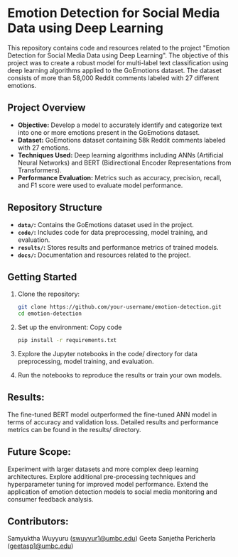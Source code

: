 
# Emotion Detection for Social Media Data using Deep Learning

This repository contains code and resources related to the project "Emotion Detection for Social Media Data using Deep Learning". The objective of this project was to create a robust model for multi-label text classification using deep learning algorithms applied to the GoEmotions dataset. The dataset consists of more than 58,000 Reddit comments labeled with 27 different emotions.

## Project Overview

- **Objective:** Develop a model to accurately identify and categorize text into one or more emotions present in the GoEmotions dataset.
- **Dataset:** GoEmotions dataset containing 58k Reddit comments labeled with 27 emotions.
- **Techniques Used:** Deep learning algorithms including ANNs (Artificial Neural Networks) and BERT (Bidirectional Encoder Representations from Transformers).
- **Performance Evaluation:** Metrics such as accuracy, precision, recall, and F1 score were used to evaluate model performance.

## Repository Structure

- **`data/`:** Contains the GoEmotions dataset used in the project.
- **`code/`:** Includes code for data preprocessing, model training, and evaluation.
- **`results/`:** Stores results and performance metrics of trained models.
- **`docs/`:** Documentation and resources related to the project.
  
## Getting Started

1. Clone the repository:

   ```bash
   git clone https://github.com/your-username/emotion-detection.git
   cd emotion-detection

2. Set up the environment:
   Copy code
   ```bash
   pip install -r requirements.txt
3. Explore the Jupyter notebooks in the code/ directory for data preprocessing, model training, and evaluation.
4. Run the notebooks to reproduce the results or train your own models.

## Results:
The fine-tuned BERT model outperformed the fine-tuned ANN model in terms of accuracy and validation loss.
Detailed results and performance metrics can be found in the results/ directory.

## Future Scope:
Experiment with larger datasets and more complex deep learning architectures.
Explore additional pre-processing techniques and hyperparameter tuning for improved model performance.
Extend the application of emotion detection models to social media monitoring and consumer feedback analysis.

## Contributors:
Samyuktha Wuyyuru (swuyyur1@umbc.edu)
Geeta Sanjetha Pericherla (geetasp1@umbc.edu)
